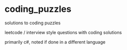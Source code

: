 # coding_puzzles
solutions to coding puzzles


leetcode / interview style questions with coding solutions

primarily c#, noted if done in a different language
